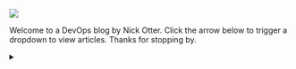 ---
---

<p align="left">
  <img src="https://user-images.githubusercontent.com/26765027/104597240-fc0b7c80-566c-11eb-81b1-7b570b349292.png" />
</p>


Welcome to a DevOps blog by Nick Otter. Click the arrow below to trigger a dropdown to view articles. Thanks for stopping by.


<details><summary></summary>
  
<div markdown="1">## Links

<div>
  <ul style="list-style-type:none">
         <li><a href="https://github.com/nick-otter/">Github</a></li>
  </ul>
</div>

<div markdown="1">## Kubernetes

<div>
  <ul style="list-style-type:none">
    {% for post in site.categories.kubernetes %}
      {% if post.url %}
         <li><a href="{{ post.url }}">{{ post.title }}</a></li>
      {% endif %}
     {% endfor %}
   </ul>
</div>

<div markdown="1">## Linux

<div>
  <ul style="list-style-type:none">
    {% for post in site.categories.linux %}
      {% if post.url %}
         <li><a href="{{ post.url }}">{{ post.title }}</a></li>
      {% endif %}
     {% endfor %}
   </ul>
</div>

<div markdown="1">## Misc

<div>
  <ul style="list-style-type:none">
    {% for post in site.categories.misc %}
      {% if post.url %}
         <li><a href="{{ post.url }}">{{ post.title }}</a></li>
      {% endif %}
     {% endfor %}
   </ul>
</div>

